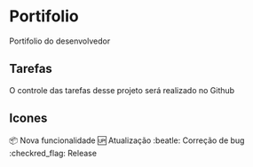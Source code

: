 # Portifolio

Portifolio do desenvolvedor

## Tarefas

O controle das tarefas desse projeto será realizado no Github

## Icones

:package: Nova funcionalidade
:up: Atualização
:beatle: Correção de bug
:checkred_flag: Release